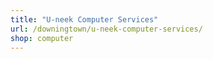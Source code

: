 ```yaml
---
title: "U-neek Computer Services"
url: /downingtown/u-neek-computer-services/
shop: computer
---
```

